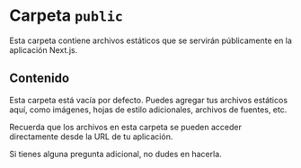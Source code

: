 # Carpeta `public`

Esta carpeta contiene archivos estáticos que se servirán públicamente en la aplicación Next.js.

## Contenido

Esta carpeta está vacía por defecto. Puedes agregar tus archivos estáticos aquí, como imágenes, hojas de estilo adicionales, archivos de fuentes, etc.

Recuerda que los archivos en esta carpeta se pueden acceder directamente desde la URL de tu aplicación.

Si tienes alguna pregunta adicional, no dudes en hacerla.